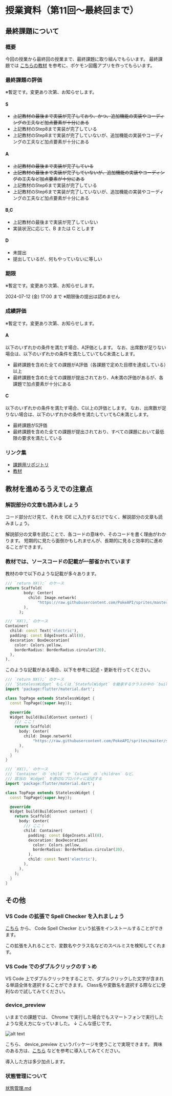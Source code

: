 # 授業資料（第11回～最終回まで）

## 最終課題について

### 概要

今回の授業から最終回の授業まで、最終課題に取り組んでもらいます。
最終課題では [こちらの教材](https://zenn.dev/sugitlab/books/flutter_poke_app_handson) を参考に、ポケモン図鑑アプリを作ってもらいます。

### 最終課題の評価

※暫定です。変更あり次第、お知らせします。

#### S

- ~~上記教材の最後まで実装が完了しており、かつ、追加機能の実装やコーディングの工夫など加点要素が十分にある~~
- 上記教材のStep8まで実装が完了している
- 上記教材のStep8まで実装が完了していないが、追加機能の実装やコーディングの工夫など加点要素が十分にある

#### A

- ~~上記教材の最後まで実装が完了している~~
- ~~上記教材の最後まで実装が完了していないが、追加機能の実装やコーディングの工夫など加点要素が十分にある~~
- 上記教材のStep6まで実装が完了している
- 上記教材のStep6まで実装が完了していないが、追加機能の実装やコーディングの工夫など加点要素が十分にある

#### B,C

- 上記教材の最後まで実装が完了していない
- 実装状況に応じて、B または C とします

#### D

- 未提出
- 提出しているが、何もやっていないに等しい

### 期限

※暫定です。変更あり次第、お知らせします。

2024-07-12 (金) 17:00 まで
※期限後の提出は認めません

### 成績評価

※暫定です。変更あり次第、お知らせします。

#### A

以下のいずれかの条件を満たす場合、A評価とします。
なお、出席数が足りない場合は、以下のいずれかの条件を満たしていてもC未満とします。

- 最終課題を含めた全ての課題がA評価（各課題で定めた目標を達成している）以上
- 最終課題を含めた全ての課題が提出されており、A未満の評価があるが、各課題で加点要素が十分にある

#### C

以下のいずれかの条件を満たす場合、C以上の評価とします。
なお、出席数が足りない場合は、以下のいずれかの条件を満たしていてもC未満とします。

- 最終課題がS評価
- 最終課題を含めた全ての課題が提出されており、すべての課題において最低限の要求を満たしている

### リンク集

- [課題用リポジトリ](https://classroom.github.com/a/onCAcI1Q)
- [教材](https://zenn.dev/sugitlab/books/flutter_poke_app_handson)

## 教材を進めるうえでの注意点

### 解説部分の文章も読みましょう

コード部分だけ見て、それを IDE に入力するだけでなく、解説部分の文章も読みましょう。

解説部分の文章を読むことで、各コードの意味や、そのコードを書く理由がわかります。
短期的に見たら面倒かもしれませんが、長期的に見ると効率的に進めることができます。

### 教材では、ソースコードの記載が一部省かれています

教材の中で以下のような記載が多々あります。

```dart
/// `return XX();` のケース
return Scaffold(
        body: Center(
          child: Image.network(
              "https://raw.githubusercontent.com/PokeAPI/sprites/master/sprites/pokemon/other/official-artwork/25.png"),
        ),
      );

/// `XX(),` のケース
Container(
  child: const Text('electric'),
  padding: const EdgeInsets.all(8),
  decoration: BoxDecoration(
    color: Colors.yellow,
    borderRadius: BorderRadius.circular(20),
  ),
),
```

このような記載がある場合、以下を参考に記述・更新を行ってください。

```dart
/// `return XX();` のケース
/// `StatelessWidget` もしくは `StatefulWidget` を継承するクラスの中の `build` メソッド内に記述する
import 'package:flutter/material.dart';

class TopPage extends StatelessWidget {
  const TopPage({super.key});

  @override
  Widget build(BuildContext context) {
    /// ここ！
    return Scaffold(
      body: Center(
        child: Image.network(
            "https://raw.githubusercontent.com/PokeAPI/sprites/master/sprites/pokemon/other/official-artwork/25.png"),
      ),
    );
  }
}

/// `XX(),` のケース
/// `Container` の `child` や `Column` の `children` など、
/// 該当の `Widget` を適切なプロパティに記述する
import 'package:flutter/material.dart';

class TopPage extends StatelessWidget {
  const TopPage({super.key});

  @override
  Widget build(BuildContext context) {
    return Scaffold(
      body: Center(
        /// ここ！
        child: Container(
          padding: const EdgeInsets.all(8),
          decoration: BoxDecoration(
            color: Colors.yellow,
            borderRadius: BorderRadius.circular(20),
          ),
          child: const Text('electric'),
        ),
      ),
    );
  }
}
```

## その他

### VS Code の拡張で Spell Checker を入れましょう

[こちら](https://marketplace.visualstudio.com/items?itemName=streetsidesoftware.code-spell-checker) から、 Code Spell Checker という拡張をインストールすることができます。

この拡張を入れることで、変数名やクラス名などのスペルミスを検知してくれます。

### VS Code でのダブルクリックのすゝめ

VS Code 上でダブルクリックをすることで、ダブルクリックした文字が含まれる単語全体を選択することができます。
Class名や変数名を選択する際などに便利なので試してみてください。

### device_preview

いままでの課題では、 Chrome で実行した場合でもスマートフォンで実行したような見え方になっていました。
↓ こんな感じです。

![alt text](../共通/素材/device_preview/device_preview.png)

こちら、 device_preview というパッケージを使うことで実現できます。
興味のある方は、[こちら](https://pub.dev/packages/device_preview) などを参考に導入してみてください。

導入した方は多少加点します。

### 状態管理について

[状態管理.md](../共通/Flutter/状態管理.md)
